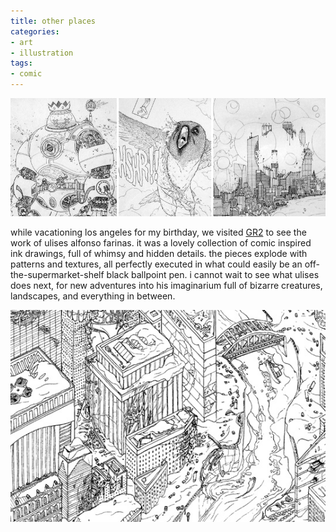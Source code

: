 ```yaml
---
title: other places
categories:
- art
- illustration
tags:
- comic
---
```


![ulises alfonso farinas](01/20110126-ulisesalfonsofarinas2.png)

while vacationing los angeles for my birthday, we visited [GR2](http://www.giantrobot.com/) to see the work of ulises alfonso farinas. it was a lovely collection of comic inspired ink drawings, full of whimsy and hidden details. the pieces explode with patterns and textures, all perfectly executed in what could easily be an off-the-supermarket-shelf black ballpoint pen. i cannot wait to see what ulises does next, for new adventures into his imaginarium full of bizarre creatures, landscapes, and everything in between.

![ulises alfonso farinas](01/20110126-ulisesalfonsofarinas.png)
